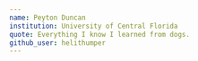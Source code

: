 ```yaml
---
name: Peyton Duncan
institution: University of Central Florida 
quote: Everything I know I learned from dogs.
github_user: helithumper 
---
```

